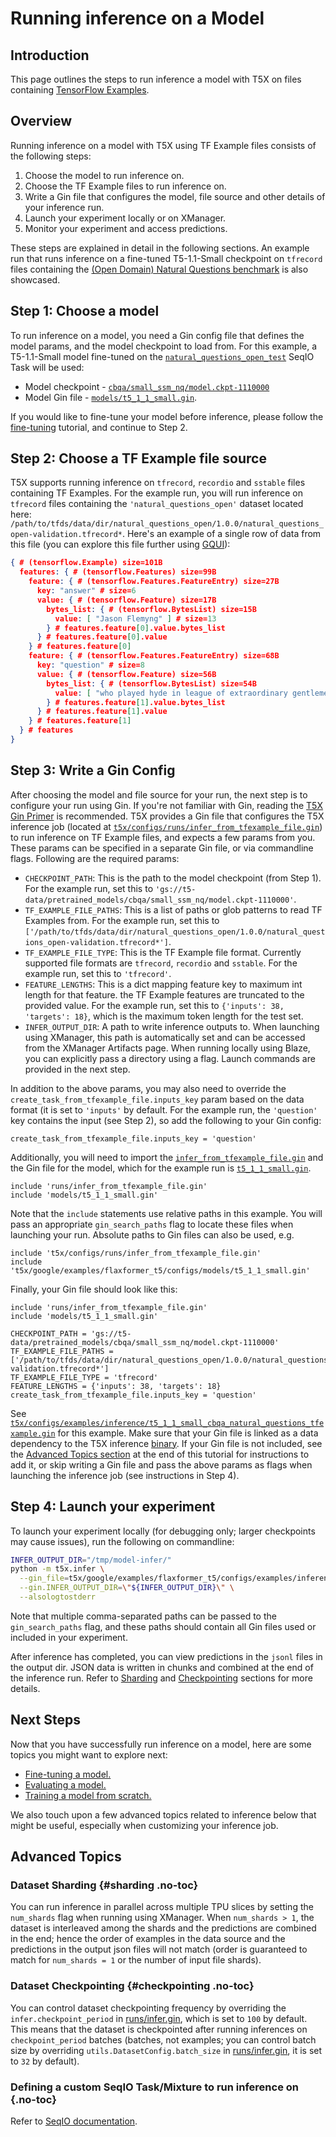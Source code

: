 # Running inference on a Model


## Introduction

This page outlines the steps to run inference a model with T5X on files
containing
[TensorFlow Examples](https://www.tensorflow.org/api_docs/python/tf/train/Example).

## Overview

Running inference on a model with T5X using TF Example files consists of the
following steps:

1.  Choose the model to run inference on.
1.  Choose the TF Example files to run inference on.
1.  Write a Gin file that configures the model, file source and other details of
    your inference run.
1.  Launch your experiment locally or on XManager.
1.  Monitor your experiment and access predictions.

These steps are explained in detail in the following sections. An example run
that runs inference on a fine-tuned T5-1.1-Small checkpoint on `tfrecord` files
containing the
[(Open Domain) Natural Questions benchmark](https://ai.google.com/research/NaturalQuestions/)
is also showcased.

## Step 1: Choose a model

To run inference on a model, you need a Gin config file that defines the model
params, and the model checkpoint to load from. For this example, a T5-1.1-Small
model fine-tuned on the
[`natural_questions_open_test`](https://github.com/google-research/google-research/tree/master/t5_closed_book_qa/t5_cbqa/tasks.py?l=141&rcl=370261021)
SeqIO Task will be used:

+   Model checkpoint -
    [`cbqa/small_ssm_nq/model.ckpt-1110000`](https://console.cloud.google.com/storage/browser/t5-data/pretrained_models/cbqa/small_ssm_nq/)
+   Model Gin file -
    [`models/t5_1_1_small.gin`](https://github.com/google-research/t5x/blob/main/t5x/google/examples/flaxformer_t5/configs/models/t5_1_1_small.gin).

If you would like to fine-tune your model before inference, please follow the
[fine-tuning](finetune.md) tutorial, and continue to Step 2.

## Step 2: Choose a TF Example file source

T5X supports running inference on `tfrecord`, `recordio` and `sstable` files
containing TF Examples. For the example run, you will run inference on
`tfrecord` files containing the `'natural_questions_open'` dataset located here:
`/path/to/tfds/data/dir/natural_questions_open/1.0.0/natural_questions_open-validation.tfrecord*`.
Here's an example of a single row of data from this file (you can explore this
file further using [GQUI](http://shortn/_oNuDhg7jwN)):

```json
{ # (tensorflow.Example) size=101B
  features: { # (tensorflow.Features) size=99B
    feature: { # (tensorflow.Features.FeatureEntry) size=27B
      key: "answer" # size=6
      value: { # (tensorflow.Feature) size=17B
        bytes_list: { # (tensorflow.BytesList) size=15B
          value: [ "Jason Flemyng" ] # size=13
        } # features.feature[0].value.bytes_list
      } # features.feature[0].value
    } # features.feature[0]
    feature: { # (tensorflow.Features.FeatureEntry) size=68B
      key: "question" # size=8
      value: { # (tensorflow.Feature) size=56B
        bytes_list: { # (tensorflow.BytesList) size=54B
          value: [ "who played hyde in league of extraordinary gentlemen" ] # size=52
        } # features.feature[1].value.bytes_list
      } # features.feature[1].value
    } # features.feature[1]
  } # features
}
```

## Step 3: Write a Gin Config

After choosing the model and file source for your run, the next step is to
configure your run using Gin. If you're not familiar with Gin, reading the
[T5X Gin Primer](gin.md) is recommended. T5X provides a Gin file that configures
the T5X inference job (located at
[`t5x/configs/runs/infer_from_tfexample_file.gin`](https://github.com/google-research/t5x/blob/main/t5x/configs/runs/infer_from_tfexample_file.gin))
to run inference on TF Example files, and expects a few params from you. These
params can be specified in a separate Gin file, or via commandline flags.
Following are the required params:

+   `CHECKPOINT_PATH`: This is the path to the model checkpoint (from Step 1).
    For the example run, set this to
    `'gs://t5-data/pretrained_models/cbqa/small_ssm_nq/model.ckpt-1110000'`.
+   `TF_EXAMPLE_FILE_PATHS`: This is a list of paths or glob patterns to read TF
    Examples from. For the example run, set this to
    `['/path/to/tfds/data/dir/natural_questions_open/1.0.0/natural_questions_open-validation.tfrecord*']`.
+   `TF_EXAMPLE_FILE_TYPE`: This is the TF Example file format. Currently
    supported file formats are `tfrecord`, `recordio` and `sstable`. For the
    example run, set this to `'tfrecord'`.
+   `FEATURE_LENGTHS`: This is a dict mapping feature key to maximum int length
    for that feature. the TF Example features are truncated to the provided
    value. For the example run, set this to `{'inputs': 38, 'targets': 18}`,
    which is the maximum token length for the test set.
+   `INFER_OUTPUT_DIR`: A path to write inference outputs to. When launching
    using XManager, this path is automatically set and can be accessed from the
    XManager Artifacts page. When running locally using Blaze, you can
    explicitly pass a directory using a flag. Launch commands are provided in
    the next step.

In addition to the above params, you may also need to override the
`create_task_from_tfexample_file.inputs_key` param based on the data format (it
is set to `'inputs'` by default. For the example run, the `'question'` key
contains the input (see Step 2), so add the following to your Gin config:

```gin
create_task_from_tfexample_file.inputs_key = 'question'
```

Additionally, you will need to import the
[`infer_from_tfexample_file.gin`](https://github.com/google-research/t5x/blob/main/t5x/configs/runs/infer_from_tfexample_file.gin)
and the Gin file for the model, which for the example run is
[`t5_1_1_small.gin`](https://github.com/google-research/t5x/blob/main/t5x/google/examples/flaxformer_t5/configs/models/t5_1_1_small.gin).

```gin
include 'runs/infer_from_tfexample_file.gin'
include 'models/t5_1_1_small.gin'
```

Note that the `include` statements use relative paths in this example. You will
pass an appropriate `gin_search_paths` flag to locate these files when launching
your run. Absolute paths to Gin files can also be used, e.g.

```gin
include 't5x/configs/runs/infer_from_tfexample_file.gin'
include 't5x/google/examples/flaxformer_t5/configs/models/t5_1_1_small.gin'
```

Finally, your Gin file should look like this:

```gin
include 'runs/infer_from_tfexample_file.gin'
include 'models/t5_1_1_small.gin'

CHECKPOINT_PATH = 'gs://t5-data/pretrained_models/cbqa/small_ssm_nq/model.ckpt-1110000'
TF_EXAMPLE_FILE_PATHS = ['/path/to/tfds/data/dir/natural_questions_open/1.0.0/natural_questions_open-validation.tfrecord*']
TF_EXAMPLE_FILE_TYPE = 'tfrecord'
FEATURE_LENGTHS = {'inputs': 38, 'targets': 18}
create_task_from_tfexample_file.inputs_key = 'question'
```

See
[`t5x/configs/examples/inference/t5_1_1_small_cbqa_natural_questions_tfexample.gin`](https://github.com/google-research/t5x/blob/main/t5x/google/examples/flaxformer_t5/configs/examples/inference/t5_1_1_small_cbqa_natural_questions_tfexample.gin)
for this example. Make sure that your Gin file is linked as a data dependency to
the T5X inference
[binary](https://github.com/google-research/t5x/blob/main/t5x/BUILD;l=74;rcl=398627055). If your
Gin file is not included, see the
[Advanced Topics section](#custom-t5x-binaries) at the end of this tutorial for
instructions to add it, or skip writing a Gin file and pass the above params as
flags when launching the inference job (see instructions in Step 4).

## Step 4: Launch your experiment

To launch your experiment locally (for debugging only; larger checkpoints may
cause issues), run the following on commandline:

```sh
INFER_OUTPUT_DIR="/tmp/model-infer/"
python -m t5x.infer \
  --gin_file=t5x/google/examples/flaxformer_t5/configs/examples/inference/t5_1_1_small_cbqa_natural_questions_tfexample.gin \
  --gin.INFER_OUTPUT_DIR=\"${INFER_OUTPUT_DIR}\" \
  --alsologtostderr
```

Note that multiple comma-separated paths can be passed to the `gin_search_paths`
flag, and these paths should contain all Gin files used or included in your
experiment.


After inference has completed, you can view predictions in the `jsonl` files in
the output dir. JSON data is written in chunks and combined at the end of the
inference run. Refer to [Sharding](#sharding) and
[Checkpointing](#checkpointing) sections for more details.

## Next Steps

Now that you have successfully run inference on a model, here are some topics
you might want to explore next:

+   [Fine-tuning a model.](finetune.md)
+   [Evaluating a model.](eval.md)
+   [Training a model from scratch.](pretrain.md)

We also touch upon a few advanced topics related to inference below that might
be useful, especially when customizing your inference job.

## Advanced Topics

### Dataset Sharding {#sharding .no-toc}

You can run inference in parallel across multiple TPU slices by setting the
`num_shards` flag when running using XManager. When `num_shards > 1`, the
dataset is interleaved among the shards and the predictions are combined in the
end; hence the order of examples in the data source and the predictions in the
output json files will not match (order is guaranteed to match for `num_shards =
1` or the number of input file shards).

### Dataset Checkpointing {#checkpointing .no-toc}

You can control dataset checkpointing frequency by overriding the
`infer.checkpoint_period` in
[runs/infer.gin](https://github.com/google-research/t5x/blob/main/t5x/configs/runs/infer.gin),
which is set to `100` by default. This means that the dataset is checkpointed
after running inferences on `checkpoint_period` batches (batches, not examples;
you can control batch size by overriding `utils.DatasetConfig.batch_size` in
[runs/infer.gin](https://github.com/google-research/t5x/blob/main/t5x/configs/runs/infer.gin), it
is set to `32` by default).


### Defining a custom SeqIO Task/Mixture to run inference on {.no-toc}

Refer to [SeqIO documentation](https://github.com/google/seqio/blob/main/README.md).
